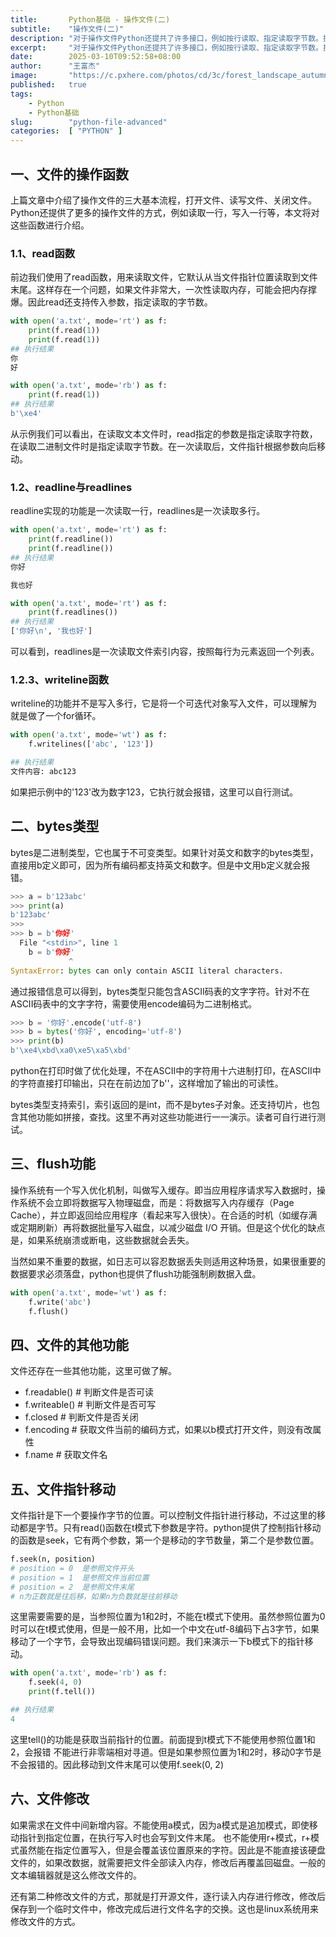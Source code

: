 ```yaml
---
title:       Python基础 - 操作文件(二)
subtitle:    "操作文件(二)"
description: "对于操作文件Python还提共了许多接口，例如按行读取、指定读取字节数。提供了移动文件指针来指定读写内容。操作二进制内置了bytes类型等等。本文将介绍这些操作以及如何对文件进行修改。"
excerpt:     "对于操作文件Python还提共了许多接口，例如按行读取、指定读取字节数。提供了移动文件指针来指定读写内容。操作二进制内置了bytes类型等等。本文将介绍这些操作以及如何对文件进行修改。"
date:        2025-03-10T09:52:58+08:00
author:      "王富杰"
image:       "https://c.pxhere.com/photos/cd/3c/forest_landscape_autumn_trees_germany_nature_mood_leaves-1370886.jpg!d"
published:   true
tags:
    - Python
    - Python基础
slug:        "python-file-advanced"
categories:  [ "PYTHON" ]
---
```


## 一、文件的操作函数
上篇文章中介绍了操作文件的三大基本流程，打开文件、读写文件、关闭文件。Python还提供了更多的操作文件的方式，例如读取一行，写入一行等，本文将对这些函数进行介绍。

### 1.1、read函数
前边我们使用了read函数，用来读取文件，它默认从当文件指针位置读取到文件末尾。这样存在一个问题，如果文件非常大，一次性读取内存，可能会把内存撑爆。因此read还支持传入参数，指定读取的字节数。
```python
with open('a.txt', mode='rt') as f:
    print(f.read(1))
    print(f.read(1))
## 执行结果
你
好

with open('a.txt', mode='rb') as f:
    print(f.read(1))
## 执行结果
b'\xe4'
```
从示例我们可以看出，在读取文本文件时，read指定的参数是指定读取字符数，在读取二进制文件时是指定读取字节数。在一次读取后，文件指针根据参数向后移动。

### 1.2、readline与readlines
readline实现的功能是一次读取一行，readlines是一次读取多行。
```python
with open('a.txt', mode='rt') as f:
    print(f.readline())
    print(f.readline())
## 执行结果
你好

我也好

with open('a.txt', mode='rt') as f:
    print(f.readlines())
## 执行结果
['你好\n', '我也好']
```
可以看到，readlines是一次读取文件索引内容，按照每行为元素返回一个列表。

### 1.2.3、writeline函数
writeline的功能并不是写入多行，它是将一个可迭代对象写入文件，可以理解为就是做了一个for循环。
```python
with open('a.txt', mode='wt') as f:
    f.writelines(['abc', '123'])

## 执行结果
文件内容: abc123
```
如果把示例中的'123'改为数字123，它执行就会报错，这里可以自行测试。


## 二、bytes类型
bytes是二进制类型，它也属于不可变类型。如果针对英文和数字的bytes类型，直接用b定义即可，因为所有编码都支持英文和数字。但是中文用b定义就会报错。
```python
>>> a = b'123abc'
>>> print(a)
b'123abc'
>>> 
>>> b = b'你好'
  File "<stdin>", line 1
    b = b'你好'
             ^
SyntaxError: bytes can only contain ASCII literal characters.
```
通过报错信息可以得到，bytes类型只能包含ASCII码表的文字字符。针对不在ASCII码表中的文字字符，需要使用encode编码为二进制格式。
```python
>>> b = '你好'.encode('utf-8')
>>> b = bytes('你好', encoding='utf-8')
>>> print(b)
b'\xe4\xbd\xa0\xe5\xa5\xbd'
```
python在打印时做了优化处理，不在ASCII中的字符用十六进制打印，在ASCII中的字符直接打印输出，只在在前边加了b''，这样增加了输出的可读性。

bytes类型支持索引，索引返回的是int，而不是bytes子对象。还支持切片，也包含其他功能如拼接，查找。这里不再对这些功能进行一一演示。读者可自行进行测试。

## 三、flush功能
操作系统有一个写入优化机制，叫做写入缓存。即当应用程序请求写入数据时，操作系统不会立即将数据写入物理磁盘，而是：将数据写入内存缓存（Page Cache），并立即返回给应用程序（看起来写入很快）。在合适的时机（如缓存满或定期刷新）再将数据批量写入磁盘，以减少磁盘 I/O 开销。但是这个优化的缺点是，如果系统崩溃或断电，这些数据就会丢失。

当然如果不重要的数据，如日志可以容忍数据丢失则适用这种场景，如果很重要的数据要求必须落盘，python也提供了flush功能强制刷数据入盘。
```python
with open('a.txt', mode='wt') as f:
    f.write('abc')
    f.flush()
```

## 四、文件的其他功能
文件还存在一些其他功能，这里可做了解。
* f.readable()  # 判断文件是否可读
* f.writeable() # 判断文件是否可写
* f.closed      # 判断文件是否关闭
* f.encoding    # 获取文件当前的编码方式，如果以b模式打开文件，则没有改属性
* f.name        # 获取文件名

## 五、文件指针移动
文件指针是下一个要操作字节的位置。可以控制文件指针进行移动，不过这里的移动都是字节。只有read()函数在t模式下参数是字符。python提供了控制指针移动的函数是seek，它有两个参数，第一个是移动的字节数量，第二个是参数位置。
```python
f.seek(n, position)
# position = 0  是参照文件开头
# position = 1  是参照文件当前位置
# position = 2  是参照文件末尾
# n为正数就是往后移，如果n为负数就是往前移动
```
这里需要需要的是，当参照位置为1和2时，不能在t模式下使用。虽然参照位置为0时可以在t模式使用，但是一般不用，比如一个中文在utf-8编码下占3字节，如果移动了一个字节，会导致出现编码错误问题。我们来演示一下b模式下的指针移动。
```python
with open('a.txt', mode='rb') as f:
    f.seek(4, 0)
    print(f.tell())

## 执行结果
4
```
这里tell()的功能是获取当前指针的位置。前面提到t模式下不能使用参照位置1和2，会报错 不能进行非零端相对寻道。但是如果参照位置为1和2时，移动0字节是不会报错的。因此移动到文件末尾可以使用f.seek(0, 2)

## 六、文件修改
如果需求在文件中间新增内容。不能使用a模式，因为a模式是追加模式，即使移动指针到指定位置，在执行写入时也会写到文件末尾。 也不能使用r+模式，r+模式虽然能在指定位置写入，但是会覆盖该位置原来的字符。因此是不能直接该硬盘文件的，如果改数据，就需要把文件全部读入内存，修改后再覆盖回磁盘。一般的文本编辑器就是这么修改文件的。

还有第二种修改文件的方式，那就是打开源文件，逐行读入内存进行修改，修改后保存到一个临时文件中，修改完成后进行文件名字的交换。这也是linux系统用来修改文件的方式。